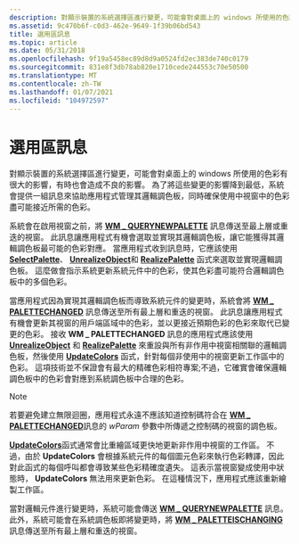 ```yaml
---
description: 對顯示裝置的系統選擇區進行變更，可能會對桌面上的 windows 所使用的色彩有很大的影響，有時也會造成不良的影響。
ms.assetid: 9c470b6f-c0d3-462e-9649-1f39b06bd543
title: 選用區訊息
ms.topic: article
ms.date: 05/31/2018
ms.openlocfilehash: 9f19a5458ec89d8d9a0524fd2ec383de740c0179
ms.sourcegitcommit: 831e8f3db78ab820e1710cede244553c70e50500
ms.translationtype: MT
ms.contentlocale: zh-TW
ms.lasthandoff: 01/07/2021
ms.locfileid: "104972597"
---
```

# <a name="palette-messages"></a>選用區訊息

對顯示裝置的系統選擇區進行變更，可能會對桌面上的 windows 所使用的色彩有很大的影響，有時也會造成不良的影響。 為了將這些變更的影響降到最低，系統會提供一組訊息來協助應用程式管理其邏輯調色板，同時確保使用中視窗中的色彩盡可能接近所需的色彩。

系統會在啟用視窗之前，將 [**WM \_ QUERYNEWPALETTE**](wm-querynewpalette.md) 訊息傳送至最上層或重迭的視窗。 此訊息讓應用程式有機會選取並實現其邏輯調色板，讓它能獲得其邏輯調色板最可能的色彩對應。 當應用程式收到訊息時，它應該使用 [**SelectPalette**](/windows/desktop/api/Wingdi/nf-wingdi-selectpalette)、 [**UnrealizeObject**](/windows/desktop/api/Wingdi/nf-wingdi-unrealizeobject)和 [**RealizePalette**](/windows/desktop/api/Wingdi/nf-wingdi-realizepalette) 函式來選取並實現邏輯調色板。 這麼做會指示系統更新系統元件中的色彩，使其色彩盡可能符合邏輯調色板中的多個色彩。

當應用程式因為實現其邏輯調色板而導致系統元件的變更時，系統會將 [**WM \_ PALETTECHANGED**](wm-palettechanged.md) 訊息傳送至所有最上層和重迭的視窗。 此訊息讓應用程式有機會更新其視窗的用戶端區域中的色彩，並以更接近預期色彩的色彩來取代已變更的色彩。 接收 **WM \_ PALETTECHANGED** 訊息的應用程式應該使用 [**UnrealizeObject**](/windows/desktop/api/Wingdi/nf-wingdi-unrealizeobject) 和 [**RealizePalette**](/windows/desktop/api/Wingdi/nf-wingdi-realizepalette) 來重設與所有非作用中視窗相關聯的邏輯調色板，然後使用 [**UpdateColors**](/windows/desktop/api/Wingdi/nf-wingdi-updatecolors) 函式，針對每個非使用中的視窗更新工作區中的色彩。 這項技術並不保證會有最大的精確色彩相符專案;不過，它確實會確保邏輯調色板中的色彩會對應到系統調色板中合理的色彩。

> [!Note]  
> 若要避免建立無限迴圈，應用程式永遠不應該知道控制碼符合在 [**WM \_ PALETTECHANGED**](wm-palettechanged.md)訊息的 *wParam* 參數中所傳遞之控制碼的視窗的調色板。

 

[**UpdateColors**](/windows/desktop/api/Wingdi/nf-wingdi-updatecolors)函式通常會比重繪區域更快地更新非作用中視窗的工作區。 不過，由於 **UpdateColors** 會根據系統元件的每個圖元色彩來執行色彩轉譯，因此對此函式的每個呼叫都會導致某些色彩精確度遺失。 這表示當視窗變成使用中狀態時， **UpdateColors** 無法用來更新色彩。 在這種情況下，應用程式應該重新繪製工作區。

當對邏輯元件進行變更時，系統可能會傳送 [**WM \_ QUERYNEWPALETTE**](wm-querynewpalette.md) 訊息。 此外，系統可能會在系統調色板即將變更時，將 [**WM \_ PALETTEISCHANGING**](wm-paletteischanging.md) 訊息傳送至所有最上層和重迭的視窗。

 

 



